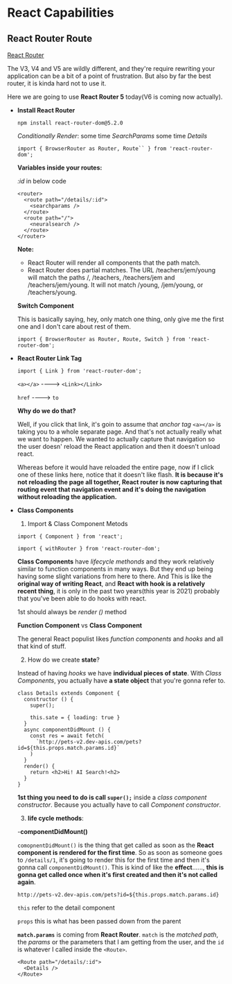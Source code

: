 # React Capabilities

## React Router Route

[React Router](https://btholt.github.io/complete-intro-to-react-v6/react-router)

The V3, V4 and V5 are wildly different, and they're require rewriting your application can be a bit of a point of frustration. But also by far the best router, it is kinda hard not to use it.

Here we are going to use **React Router 5** today(V6 is coming  now actually).

- **Install React Router**

  `npm install react-router-dom@5.2.0`

  *Conditionally Render*: some time *SearchParams* some time *Details*

  `import { BrowserRouter as Router, Route`` } from 'react-router-dom';`

  **Variables inside your routes:**

  *:id* in below code

  ```
  <router>
	<route path="/details/:id">
	  <searchparams />
	</route>
	<route path="/">
	  <neuralsearch />
	</route>
  </router>
  ```
  
  **Note:**

  - React Router will render all components that the path match.
  - React Router does partial matches. The URL /teachers/jem/young will match the paths /, /teachers, /teachers/jem and /teachers/jem/young. It will not match /young, /jem/young, or /teachers/young.

  **Switch Component**

  This is basically saying, hey, only match one thing,
  only give me the  first one and I don't care about rest of them.

  `import { BrowserRouter as Router, Route, Switch } from 'react-router-dom';`

- **React Router Link Tag**

  `import { Link } from 'react-router-dom';`

  `<a></a>`  ----> `<Link></Link>`

  `href` ----> `to`

  **Why do we do that?**

  Well, if you click that link, it's goin to assume that *anchor tag* `<a></a>` is taking you to a whole separate page. And that's not actually really what  we want  to happen. We wanted to actually capture that navigation so the user doesn' reload the React application and then it doesn't unload react.

  Whereas before  it would have reloaded the entire page, now if I click one of these links here, notice  that it doesn't like flash. **It is because it's not reloading  the page all together, React router is now capturing that routing event that navigation event and it's doing the navigation without reloading the application.**


- **Class Components**

  1. Import & Class Component Metods

  `import { Component } from 'react';`

  `import { withRouter } from 'react-router-dom';`

  **Class Components** have *lifecycle methonds* and they work relatively similar to function components in many ways. But they end up being having  some  slight variations from here to there. And This is like the **original way of writing React**, and **React with hook is a relatively recent thing**, it is only in the past two years(this year is 2021) probably that you've been able to do hooks with react.

  1st should  always be  *render ()* method

  **Function Component** vs **Class Component**
  
  The general React populist  likes *function components* and *hooks* and all that kind  of stuff.

  2. How do we create **state**?

  Instead of having *hooks* we  have  **individual pieces of state**. With *Class Components*, you actually have **a state object** that you're gonna refer to.

  ```
  class Details extends Component {
    constructor () {
      super();

	  this.sate = { loading: true }
    }
	async componentDidMount () {
      const res = await fetch(
        `http://pets-v2.dev-apis.com/pets?id=${this.props.match.params.id}`
      )
    }
	render() {
	  return <h2>Hi! AI Search!<h2>
	}
  }
  ```

  **1st thing you need to do is call `super();`** inside a *class component constructor*. Because you actually have to call *Component constructor*.

  3. **life cycle methods**:
  
  -**componentDidMount()**

    `comopnentDidMount()` is the thing that get called as soon as the **React component is rendered for the first time**. So as soon as someone goes to `/details/1`, it's going to render this for the first time and then it's gonna call `componentDidMount()`. This is kind of like the **effect**......, **this is gonna get called once when it's first created and then it's not called again**.

	`http://pets-v2.dev-apis.com/pets?id=${this.props.match.params.id}`

	`this` refer to the detail component

	`props` this  is what has been passed down from the parent

	**`match.params`** is coming from **React Router**. `match` is the *matched path*, the *params* or the parameters that I am getting from the user, and the `id` is whatever I called inside the `<Route>`. 

	```
	<Route path="/details/:id">
      <Details />
    </Route>
	```
